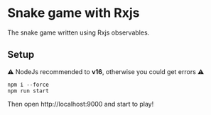 # Snake game with Rxjs

The snake game written using Rxjs observables.

## Setup

⚠️ NodeJs recommended to **v16**, otherwise you could get errors ⚠️

```
npm i --force
npm run start
```

Then open http://localhost:9000 and start to play!